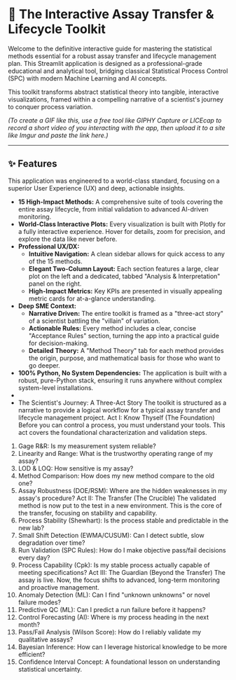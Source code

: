 
# 🔬 The Interactive Assay Transfer & Lifecycle Toolkit

Welcome to the definitive interactive guide for mastering the statistical methods essential for a robust assay transfer and lifecycle management plan. This Streamlit application is designed as a professional-grade educational and analytical tool, bridging classical Statistical Process Control (SPC) with modern Machine Learning and AI concepts.

This toolkit transforms abstract statistical theory into tangible, interactive visualizations, framed within a compelling narrative of a scientist's journey to conquer process variation.


*(To create a GIF like this, use a free tool like GIPHY Capture or LICEcap to record a short video of you interacting with the app, then upload it to a site like Imgur and paste the link here.)*

---

## ✨ Features

This application was engineered to a world-class standard, focusing on a superior User Experience (UX) and deep, actionable insights.

*   **15 High-Impact Methods:** A comprehensive suite of tools covering the entire assay lifecycle, from initial validation to advanced AI-driven monitoring.
*   **World-Class Interactive Plots:** Every visualization is built with Plotly for a fully interactive experience. Hover for details, zoom for precision, and explore the data like never before.
*   **Professional UX/DX:**
    *   **Intuitive Navigation:** A clean sidebar allows for quick access to any of the 15 methods.
    *   **Elegant Two-Column Layout:** Each section features a large, clear plot on the left and a dedicated, tabbed "Analysis & Interpretation" panel on the right.
    *   **High-Impact Metrics:** Key KPIs are presented in visually appealing metric cards for at-a-glance understanding.
*   **Deep SME Context:**
    *   **Narrative Driven:** The entire toolkit is framed as a "three-act story" of a scientist battling the "villain" of variation.
    *   **Actionable Rules:** Every method includes a clear, concise "Acceptance Rules" section, turning the app into a practical guide for decision-making.
    *   **Detailed Theory:** A "Method Theory" tab for each method provides the origin, purpose, and mathematical basis for those who want to go deeper.
*   **100% Python, No System Dependencies:** The application is built with a robust, pure-Python stack, ensuring it runs anywhere without complex system-level installations.
*
*  The Scientist's Journey: A Three-Act Story
The toolkit is structured as a narrative to provide a logical workflow for a typical assay transfer and lifecycle management project.
Act I: Know Thyself (The Foundation)
Before you can control a process, you must understand your tools. This act covers the foundational characterization and validation steps.
1. Gage R&R: Is my measurement system reliable?
2. Linearity and Range: What is the trustworthy operating range of my assay?
3. LOD & LOQ: How sensitive is my assay?
4. Method Comparison: How does my new method compare to the old one?
5. Assay Robustness (DOE/RSM): Where are the hidden weaknesses in my assay's procedure?
Act II: The Transfer (The Crucible)
The validated method is now put to the test in a new environment. This is the core of the transfer, focusing on stability and capability.
6. Process Stability (Shewhart): Is the process stable and predictable in the new lab?
7. Small Shift Detection (EWMA/CUSUM): Can I detect subtle, slow degradation over time?
8. Run Validation (SPC Rules): How do I make objective pass/fail decisions every day?
9. Process Capability (Cpk): Is my stable process actually capable of meeting specifications?
Act III: The Guardian (Beyond the Transfer)
The assay is live. Now, the focus shifts to advanced, long-term monitoring and proactive management.
10. Anomaly Detection (ML): Can I find "unknown unknowns" or novel failure modes?
11. Predictive QC (ML): Can I predict a run failure before it happens?
12. Control Forecasting (AI): Where is my process heading in the next month?
13. Pass/Fail Analysis (Wilson Score): How do I reliably validate my qualitative assays?
14. Bayesian Inference: How can I leverage historical knowledge to be more efficient?
15. Confidence Interval Concept: A foundational lesson on understanding statistical uncertainty.
